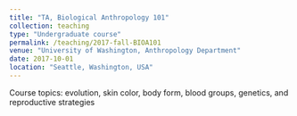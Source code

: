 ```yaml
---
title: "TA, Biological Anthropology 101"
collection: teaching
type: "Undergraduate course"
permalink: /teaching/2017-fall-BIOA101
venue: "University of Washington, Anthropology Department"
date: 2017-10-01
location: "Seattle, Washington, USA"
---
```


Course topics: evolution, skin color, body form, blood groups, genetics, and reproductive strategies
